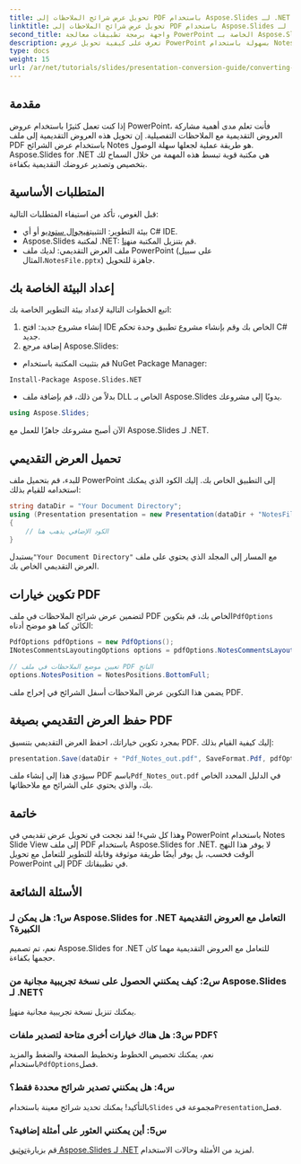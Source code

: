 ```yaml
---
title: تحويل عرض شرائح الملاحظات إلى PDF باستخدام Aspose.Slides لـ .NET
linktitle: تحويل عرض شرائح الملاحظات إلى PDF باستخدام Aspose.Slides لـ .NET
second_title: واجهة برمجة تطبيقات معالجة PowerPoint الخاصة بـ Aspose.Slides .NET
description: تعرف على كيفية تحويل عروض PowerPoint بسهولة باستخدام Notes Slide View إلى تنسيق PDF باستخدام Aspose.Slides for .NET. يتضمن هذا الدليل تعليمات مفصلة.
type: docs
weight: 15
url: /ar/net/tutorials/slides/presentation-conversion-guide/converting-notes-slide-view-to-pdf/
---
```

## مقدمة

إذا كنت تعمل كثيرًا باستخدام عروض PowerPoint، فأنت تعلم مدى أهمية مشاركة العروض التقديمية مع الملاحظات التفصيلية. إن تحويل هذه العروض التقديمية إلى ملف PDF باستخدام عرض الشرائح Notes هو طريقة عملية لجعلها سهلة الوصول. Aspose.Slides for .NET هي مكتبة قوية تبسط هذه المهمة من خلال السماح لك بتخصيص وتصدير عروضك التقديمية بكفاءة.

## المتطلبات الأساسية

قبل الغوص، تأكد من استيفاء المتطلبات التالية:

-  بيئة التطوير: التثبيت[فيجوال ستوديو](https://visualstudio.microsoft.com/) أو أي C# IDE.
-  Aspose.Slides لمكتبة .NET: قم بتنزيل المكتبة من[هنا](https://releases.aspose.com/slides/net/).
-  ملف العرض التقديمي: لديك ملف PowerPoint (على سبيل المثال،`NotesFile.pptx`) جاهزة للتحويل.

## إعداد البيئة الخاصة بك

اتبع الخطوات التالية لإعداد بيئة التطوير الخاصة بك:

1. إنشاء مشروع جديد: افتح IDE الخاص بك وقم بإنشاء مشروع تطبيق وحدة تحكم C# جديد.
2. إضافة مرجع Aspose.Slides: 
- قم بتثبيت المكتبة باستخدام NuGet Package Manager:
 ```
 Install-Package Aspose.Slides.NET
 ```
- بدلاً من ذلك، قم بإضافة ملف DLL الخاص بـ Aspose.Slides يدويًا إلى مشروعك.

```csharp
using Aspose.Slides;
```
الآن أصبح مشروعك جاهزًا للعمل مع Aspose.Slides لـ .NET.

## تحميل العرض التقديمي

للبدء، قم بتحميل ملف PowerPoint إلى التطبيق الخاص بك. إليك الكود الذي يمكنك استخدامه للقيام بذلك:

```csharp
string dataDir = "Your Document Directory";
using (Presentation presentation = new Presentation(dataDir + "NotesFile.pptx"))
{
	// الكود الإضافي يذهب هنا
}

```

 يستبدل`"Your Document Directory"` مع المسار إلى المجلد الذي يحتوي على ملف العرض التقديمي الخاص بك.

## تكوين خيارات PDF

 لتضمين عرض شرائح الملاحظات في ملف PDF الخاص بك، قم بتكوين`PdfOptions` الكائن كما هو موضح أدناه:

```csharp
PdfOptions pdfOptions = new PdfOptions();
INotesCommentsLayoutingOptions options = pdfOptions.NotesCommentsLayouting;

// تعيين موضع الملاحظات في ملف PDF الناتج
options.NotesPosition = NotesPositions.BottomFull;
```

يضمن هذا التكوين عرض الملاحظات أسفل الشرائح في إخراج ملف PDF.

## حفظ العرض التقديمي بصيغة PDF

بمجرد تكوين خياراتك، احفظ العرض التقديمي بتنسيق PDF. إليك كيفية القيام بذلك:

```csharp
presentation.Save(dataDir + "Pdf_Notes_out.pdf", SaveFormat.Pdf, pdfOptions);
```

سيؤدي هذا إلى إنشاء ملف PDF باسم`Pdf_Notes_out.pdf` في الدليل المحدد الخاص بك، والذي يحتوي على الشرائح مع ملاحظاتها.

## خاتمة

وهذا كل شيء! لقد نجحت في تحويل عرض تقديمي في PowerPoint باستخدام Notes Slide View إلى ملف PDF باستخدام Aspose.Slides for .NET. لا يوفر هذا النهج الوقت فحسب، بل يوفر أيضًا طريقة موثوقة وقابلة للتطوير للتعامل مع تحويل PowerPoint إلى PDF في تطبيقاتك.

## الأسئلة الشائعة

### س1: هل يمكن لـ Aspose.Slides for .NET التعامل مع العروض التقديمية الكبيرة؟
نعم، تم تصميم Aspose.Slides for .NET للتعامل مع العروض التقديمية مهما كان حجمها بكفاءة.

### س2: كيف يمكنني الحصول على نسخة تجريبية مجانية من Aspose.Slides لـ .NET؟
 يمكنك تنزيل نسخة تجريبية مجانية من[هنا](https://releases.aspose.com/).

### س3: هل هناك خيارات أخرى متاحة لتصدير ملفات PDF؟
 نعم، يمكنك تخصيص الخطوط وتخطيط الصفحة والضغط والمزيد باستخدام`PdfOptions`فصل.

### س4: هل يمكنني تصدير شرائح محددة فقط؟
 بالتأكيد! يمكنك تحديد شرائح معينة باستخدام`Slides` مجموعة في`Presentation`فصل.

### س5: أين يمكنني العثور على أمثلة إضافية؟
 قم بزيارة[توثيق Aspose.Slides لـ .NET](https://reference.aspose.com/slides/net/) لمزيد من الأمثلة وحالات الاستخدام.